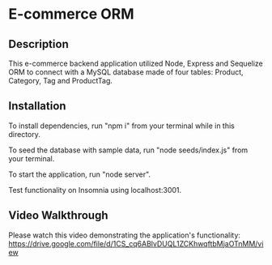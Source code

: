 # E-commerce ORM 
## Description
This e-commerce backend application utilized Node, Express and Sequelize ORM to connect with a MySQL database made of four tables: Product, Category, Tag and ProductTag. 

## Installation
To install dependencies, run "npm i" from your terminal while in this directory.

To seed the database with sample data, run "node seeds/index.js" from your terminal.

To start the application, run "node server".

Test functionality on Insomnia using localhost:3001.

## Video Walkthrough
Please watch this video demonstrating the application's functionality: https://drive.google.com/file/d/1CS_cq6ABlvDUQL1ZCKhwqftbMjaOTnMM/view

